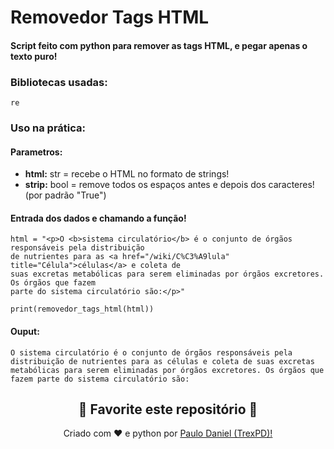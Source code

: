 # Removedor Tags HTML

#### Script feito com python para remover as tags HTML, e pegar apenas o texto puro!

### Bibliotecas usadas:

```re```

### Uso na prática:

#### Parametros:

- **html:** str = recebe o HTML no formato de strings!
- **strip:** bool = remove todos os espaços antes e depois dos caracteres! (por padrão "True")

#### Entrada dos dados e chamando a função!
```
html = "<p>O <b>sistema circulatório</b> é o conjunto de órgãos responsáveis pela distribuição
de nutrientes para as <a href="/wiki/C%C3%A9lula" title="Célula">células</a> e coleta de
suas excretas metabólicas para serem eliminadas por órgãos excretores. Os órgãos que fazem
parte do sistema circulatório são:</p>"

print(removedor_tags_html(html))
```

#### Ouput:
```
O sistema circulatório é o conjunto de órgãos responsáveis pela distribuição de nutrientes para as células e coleta de suas excretas metabólicas para serem eliminadas por órgãos excretores. Os órgãos que fazem parte do sistema circulatório são:
```


<h2 align="center">
    <strong>🌟
        Favorite este repositório 
    </strong>🌟
</h2>


<p align="center">
    Criado com ❤️ e python por
        <a href="https://github.com/TrexPD">
            Paulo Daniel (TrexPD)!
        </a>
</p> 